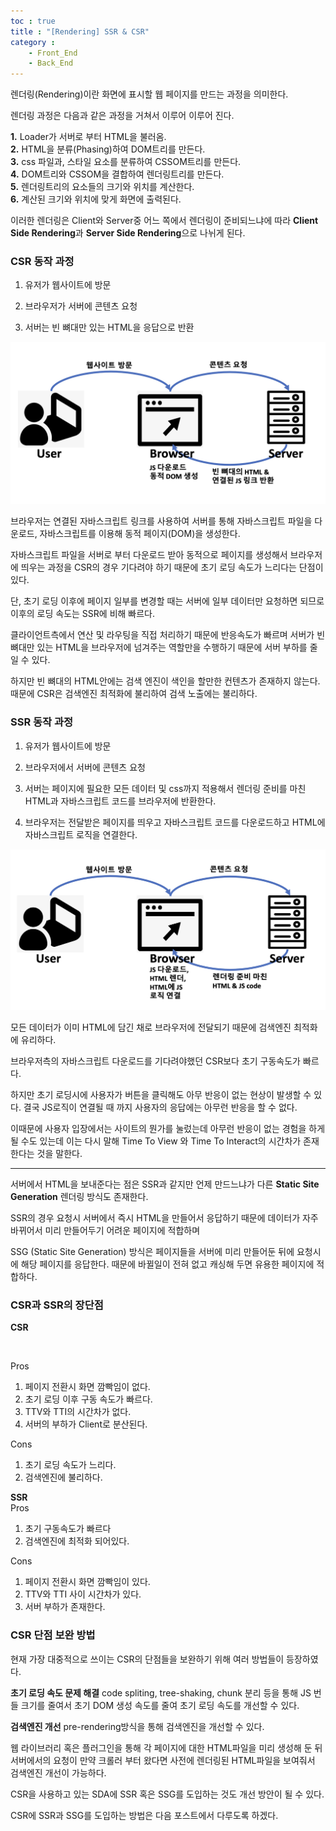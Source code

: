 ```yaml
---
toc : true
title : "[Rendering] SSR & CSR"
category : 
    - Front_End
    - Back_End
---
```

렌더링$($Rendering)이란 화면에 표시할 웹 페이지를 만드는 과정을 의미한다.

렌더링 과정은 다음과 같은 과정을 거쳐서 이루어 이루어 진다.

**1.** Loader가 서버로 부터 HTML을 불러옴.<br>
**2.** HTML을 분류$($Phasing)하여 DOM트리를 만든다.<br>
**3.** css 파일과, 스타일 요소를 분류하여 CSSOM트리를 만든다.<br>
**4.** DOM트리와 CSSOM을 결합하여 렌더링트리를 만든다.<br>
**5.** 렌더링트리의 요소들의 크기와 위치를 계산한다.<br>
**6.** 계산된 크기와 위치에 맞게 화면에 출력된다.<br>

이러한 렌더링은 Client와 Server중 어느 쪽에서 렌더링이 준비되느냐에 따라 **Client Side Rendering**과 **Server Side Rendering**으로 나뉘게 된다.

### CSR 동작 과정

1. 유저가 웹사이트에 방문 

2. 브라우저가 서버에 콘텐츠 요청

3. 서버는 빈 뼈대만 있는 HTML을 응답으로 반환

![CSR Process](/assets/images/Back_End/CSR-Process.png) 

브라우저는 연결된 자바스크립트 링크를 사용하여 서버를 통해 자바스크립트 파일을 다운로드, 자바스크립트를 이용해 동적 페이지$($DOM)을 생성한다.

자바스크립트 파일을 서버로 부터 다운로드 받아 동적으로 페이지를 생성해서 브라우저에 띄우는 과정을 CSR의 경우 기다려야 하기 때문에 초기 로딩 속도가 느리다는 단점이 있다.

단, 초기 로딩 이후에 페이지 일부를 변경할 때는 서버에 일부 데이터만 요청하면 되므로 이후의 로딩 속도는 SSR에 비해 빠르다.

클라이언트측에서 연산 및 라우팅을 직접 처리하기 때문에 반응속도가 빠르며 서버가 빈 뼈대만 있는 HTML을 브라우저에 넘겨주는 역할만을 수행하기 때문에 서버 부하를 줄일 수 있다.

하지만 빈 뼈대의 HTML안에는 검색 엔진이 색인을 할만한 컨텐츠가 존재하지 않는다. 때문에 CSR은 검색엔진 최적화에 불리하여 검색 노출에는 불리하다.

### SSR 동작 과정

1. 유저가 웹사이트에 방문

2. 브라우저에서 서버에 콘텐츠 요청

3. 서버는 페이지에 필요한 모든 데이터 및 css까지 적용해서 렌더링 준비를 마친 HTML과 자바스크립트 코드를 브라우저에 반환한다. 

4. 브라우저는 전달받은 페이지를 띄우고 자바스크립트 코드를 다운로드하고 HTML에 자바스크립트 로직을 연결한다.

![SSR Process](/assets/images/Back_End/SSR-Process.png) 

모든 데이터가 이미 HTML에 담긴 채로 브라우저에 전달되기 때문에 검색엔진 최적화에 유리하다.

브라우저측의 자바스크립트 다운로드를 기다려야했던 CSR보다 초기 구동속도가 빠르다.

하지만 초기 로딩시에 사용자가 버튼을 클릭해도 아무 반응이 없는 현상이 발생할 수 있다. 결국 JS로직이 연결될 때 까지 사용자의 응답에는 아무런 반응을 할 수 없다.

이때문에 사용자 입장에서는 사이트의 뭔가를 눌렀는데 아무런 반응이 없는 경험을 하게 될 수도 있는데 이는 다시 말해 Time To View 와 Time To Interact의 시간차가 존재한다는 것을 말한다.

---

서버에서 HTML을 보내준다는 점은 SSR과 같지만 언제 만드느냐가 다른 **Static Site Generation** 렌더링 방식도 존재한다.

SSR의 경우 요청시 서버에서 즉시 HTML을 만들어서 응답하기 때문에 데이터가 자주 바뀌어서 미리 만들어두기 어려운 페이지에 적합하며

SSG $($Static Site Generation) 방식은 페이지들을 서버에 미리 만들어둔 뒤에 요청시에 해당 페이지를 응답한다. 때문에 바뀔일이 전혀 없고 캐싱해 두면 유용한 페이지에 적합하다.

### CSR과 SSR의 장단점

**CSR**

<br>

Pros 
1. 페이지 전환시 화면 깜빡임이 없다.
2. 초기 로딩 이후 구동 속도가 빠르다.
3. TTV와 TTI의 시간차가 없다.
4. 서버의 부하가 Client로 분산된다.

Cons 
1. 초기 로딩 속도가 느리다.
2. 검색엔진에 불리하다.

**SSR**
<br>
Pros 
1. 초기 구동속도가 빠르다
2. 검색엔진에 최적화 되어있다.

Cons 
1. 페이지 전환시 화면 깜빡임이 있다.
2. TTV와 TTI 사이 시간차가 있다.
3. 서버 부하가 존재한다.

### CSR 단점 보완 방법
현재 가장 대중적으로 쓰이는 CSR의 단점들을 보완하기 위해 여러 방법들이 등장하였다.

**초기 로딩 속도 문제 해결**
code spliting, tree-shaking, chunk 분리 등을 통해 JS 번들 크기를 줄여서 초기 DOM 생성 속도를 줄여 초기 로딩 속도를 개선할 수 있다.

**검색엔진 개선**
pre-rendering방식을 통해 검색엔진을 개선할 수 있다.

웹 라이브러리 혹은 플러그인을 통해 각 페이지에 대한 HTML파일을 미리 생성해 둔 뒤 서버에서의 요청이 만약 크롤러 부터 왔다면 사전에 렌더링된 HTML파일을 보여줘서 검색엔진 개선이 가능하다.

CSR을 사용하고 있는 SDA에 SSR 혹은 SSG를 도입하는 것도 개선 방안이 될 수 있다.

CSR에 SSR과 SSG를 도입하는 방법은 다음 포스트에서 다루도록 하겠다.